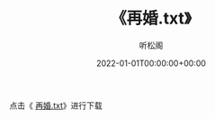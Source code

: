 ﻿---
title:  《再婚.txt》
date:   2022-01-01T00:00:00+00:00
author: 听松阁
layout: post
permalink: /再婚/
categories: 小说
tags: [小说]
---

点击《 [再婚.txt](http://img.660000.xyz/bookstukust/book/bntxt/10/再婚.txt)》进行下载
